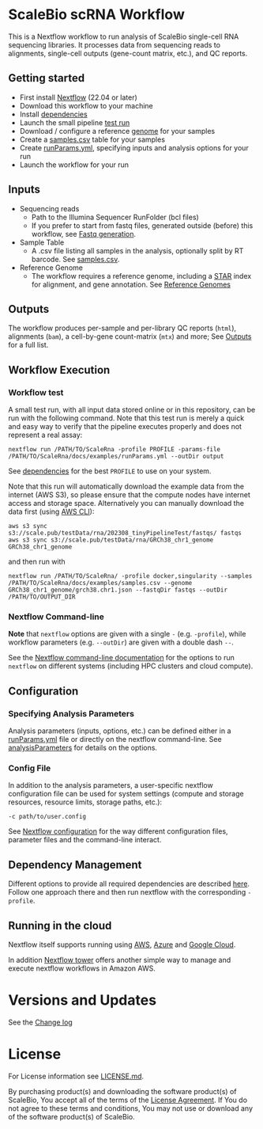 # ScaleBio scRNA Workflow

This is a Nextflow workflow to run analysis of ScaleBio single-cell RNA sequencing libraries. It processes data from sequencing reads to alignments, single-cell outputs (gene-count matrix, etc.), and QC reports.

## Getting started
* First install [Nextflow](http://www.nextflow.io) (22.04 or later)
* Download this workflow to your machine
* Install [dependencies](docs/dependencies.md)
* Launch the small pipeline [test run](#workflow-test)
* Download / configure a reference [genome](docs/genomes.md) for your samples
* Create a [samples.csv](docs/samplesCsv.md) table for your samples
* Create [runParams.yml](docs/analysisParameters.md), specifying inputs and analysis options for your run
* Launch the workflow for your run

## Inputs
* Sequencing reads
    * Path to the Illumina Sequencer RunFolder (bcl files)
    * If you prefer to start from fastq files, generated outside (before) this workflow, see [Fastq generation](docs/fastqGeneration.md).
* Sample Table
    * A .csv file listing all samples in the analysis, optionally split by RT barcode. See [samples.csv](docs/samplesCsv.md).
* Reference Genome
    * The workflow requires a reference genome, including a [STAR](https://github.com/alexdobin/STAR) index for alignment, and gene annotation. See [Reference Genomes](docs/genomes.md)

## Outputs
The workflow produces per-sample and per-library QC reports (`html`), alignments (`bam`), a cell-by-gene count-matrix (`mtx`) and more; See [Outputs](docs/outputs.md) for a full list.


## Workflow Execution
### Workflow test
A small test run, with all input data stored online or in this repository, can be run with the following command. Note that this test run is merely a quick and easy way to verify that the pipeline executes properly and does not represent a real assay: 

`nextflow run /PATH/TO/ScaleRna -profile PROFILE -params-file /PATH/TO/ScaleRna/docs/examples/runParams.yml --outDir output`

See [dependencies](docs/dependencies.md) for the best `PROFILE` to use on your system.

Note that this run will automatically download the example data from the internet (AWS S3), so please ensure that the compute nodes have internet access and storage space. Alternatively you can manually download the data first (using [AWS CLI](https://docs.aws.amazon.com/cli/latest/userguide/cli-chap-welcome.html)):
```
aws s3 sync s3://scale.pub/testData/rna/202308_tinyPipelineTest/fastqs/ fastqs
aws s3 sync s3://scale.pub/testData/rna/GRCh38_chr1_genome GRCh38_chr1_genome
```
and then run with
```
nextflow run /PATH/TO/ScaleRna/ -profile docker,singularity --samples /PATH/TO/ScaleRna/docs/examples/samples.csv --genome GRCh38_chr1_genome/grch38.chr1.json --fastqDir fastqs --outDir /PATH/TO/OUTPUT_DIR
```

### Nextflow Command-line
**Note** that `nextflow` options are given with a single `-` (e.g. `-profile`), while workflow parameters (e.g. `--outDir`) are given with a double dash `--`.

See the [Nextflow command-line documentation](https://www.nextflow.io/docs/latest/cli.html) for the options to run `nextflow` on different systems (including HPC clusters and cloud compute).

## Configuration
### Specifying Analysis Parameters
Analysis parameters (inputs, options, etc.) can be defined either in a [runParams.yml](docs/examples/runParams.yml) file or directly on the nextflow command-line. See [analysisParameters](docs/analysisParameters.md) for details on the options.

### Config File
In addition to the analysis parameters, a user-specific nextflow configuration file can be used for system settings (compute and storage resources, resource limits, storage paths, etc.):

`-c path/to/user.config`

See [Nextflow configuration](https://www.nextflow.io/docs/latest/config.html) for the way different configuration files, parameter files and the command-line interact.

## Dependency Management
Different options to provide all required dependencies are described [here](docs/dependencies.md). Follow one approach there and then run nextflow with the corresponding `-profile`.

## Running in the cloud
Nextflow itself supports running using [AWS](https://www.nextflow.io/docs/latest/aws.html), [Azure](https://www.nextflow.io/docs/latest/azure.html) and [Google Cloud](https://www.nextflow.io/docs/latest/google.html). 

In addition [Nextflow tower](https://tower.nf) offers another simple way to manage and execute nextflow workflows in Amazon AWS.

# Versions and Updates
See the [Change log](changelog.md)

# License
For License information see [LICENSE.md](LICENSE.md).

By purchasing product(s) and downloading the software product(s) of ScaleBio, You accept all of the terms of the [License Agreement](LICENSE.md). If You do not agree to these terms and conditions, You may not use or download any of the software product(s) of ScaleBio. 



